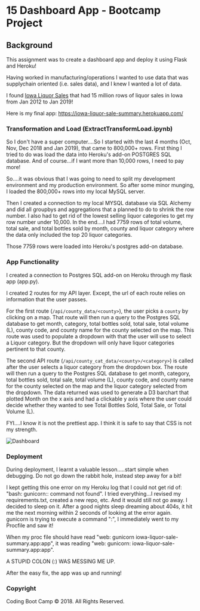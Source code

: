 # 15 Dashboard App - Bootcamp Project 

## Background

This assignment was to create a dashboard app and deploy it using Flask and Heroku! 

Having worked in manufacturing/operations I wanted to use data that was supplychain oriented (i.e. sales data), and I knew I wanted a lot of data.

I found [Iowa Liquor Sales](https://data.iowa.gov/Economy/Iowa-Liquor-Sales/m3tr-qhgy) that had 15 million rows of liquor sales in Iowa from Jan 2012 to Jan 2019! 

Here is my final app: https://iowa-liquor-sale-summary.herokuapp.com/

### Transformation and Load (ExtractTransformLoad.ipynb)

So I don't have a super computer....So I started with the last 4 months (Oct, Nov, Dec 2018 and Jan 2019), that came to 800,000+ rows. First thing I tried to do was load the data into Heroku's add-on POSTGRES SQL database. And of course...if I want more than 10,000 rows, I need to pay more! 

So....it was obvious that I was going to need to split my development environment and my production environment. So after some minor munging, I loaded the 800,000+ rows into my local MySQL server.

Then I created a connection to my local MYSQL database via SQL Alchemy and did all groupbys and aggregations that a planned to do to shrink the row number. I also had to get rid of the lowest selling liquor categories to get my row number under 10,000. In the end....I had 7759 rows of total volume, total sale, and total bottles sold by month, county and liquor category where the data only included the top 20 liquor categories.

Those 7759 rows were loaded into Heroku's postgres add-on database.

### App Functionality

I created a connection to Postgres SQL add-on on Heroku through my flask app (app.py). 

I created 2 routes for my API layer. Except, the url of each route relies on information that the user passes. 

For the first route (`/api/county_data/<county>`), the user picks a `county` by clicking on a map. That route will then run a query to the Postgres SQL database to get month, category, total bottles sold, total sale, total volume (L), county code, and county name for the county selected on the map. This route was used to populate a dropdown with that the user will use to select a Liquor category. But the dropdown will only have liquor categories pertinent to that county.

The second API route (`/api/county_cat_data/<county>/<category>`) is called after the user selects a liquor category from the dropdown box. The route will then run a query to the Postgres SQL database to get month, category, total bottles sold, total sale, total volume (L), county code, and county name for the county selected on the map and the liquor category selected from the dropdown. The data returned was used to generate a D3 barchart that plotted Month on the x axis and had a clickable y axis where the user could decide whether they wanted to see Total Bottles Sold, Total Sale, or Total Volume (L). 

FYI....I know it is not the prettiest app. I think it is safe to say that CSS is not my strength.


![Dashboard](Images/Dashboard.gif)


### Deployment

During deployment, I learnt a valuable lesson.....start simple when debugging. Do not go down the rabbit hole, instead step away for a bit!

I kept getting this one error on my Heroku log that I could not get rid of: "bash: gunicorn:: command not found". I tried everything...I revised my requirements.txt, created a new repo, etc. And it would still not go away. I decided to sleep on it. After a good nights sleep dreaming about 404s, it hit me the next morning within 2 seconds of looking at the error again. gunicorn is trying to execute a command ":", I immediately went to my Procfile and saw it!

When my proc file should have read "web: gunicorn iowa-liquor-sale-summary.app:app", it was reading "web: gunicorn: iowa-liquor-sale-summary.app:app".

A STUPID COLON (:) WAS MESSING ME UP. 

After the easy fix, the app was up and running! 



### Copyright

Coding Boot Camp © 2018. All Rights Reserved.

